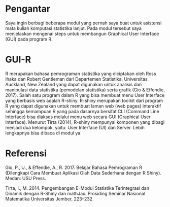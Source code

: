 # Pengantar
Saya ingin berbagi beberapa modul yang pernah saya buat untuk asistensi mata kuliah komputasi statistika lanjut. Pada modul tersebut saya menjelaskan mengenai steps untuk membangun Graphical User Interface (GUI) pada program R.

# GUI-R
R merupakan bahasa pemrograman statistika yang diciptakan oleh Ross Ihaka dan Robert Gentleman dari Departemen Statistika, Universitas Auckland, New Zealand yang dapat digunakan untuk analisis dan manipulasi data statistika (pemodelan statistika) serta grafik (Gio & Effendie, 2017). 
Salah satu program dalam R yang bisa membuat menu User Interface yang berbasis web adalah R-shiny. R-shiny merupakan toolkit dari program R yang dapat digunakan untuk membuat laman web (web pages) interaktif sehingga kemampuan R yang pada dasarnya bersifat CLI (Command Line Interface) bisa diakses melalui menu web secara GUI (Graphical User Interface). Menurut Tirta (2014), R-shiny mempunyai komponen yang dibagi menjadi dua kelompok, yaitu: User Interface (UI) dan Server. Lebih lengkapnya bisa dibaca di modul ya.

# Referensi
Gio, P., U., & Effendie, A., R. 2017. Belajar Bahasa Pemrograman R (Dilengkapi Cara Membuat Aplikasi Olah Data Sederhana dengan R Shiny). Medan: USU Press.

Tirta, I., M. 2014. Pengembangan E-Modul Statistika Terintegrasi dan Dinamik dengan R-Shiny dan mathJax. Prosiding Seminar Nasional Matematika Universitas Jember, 223–232.
